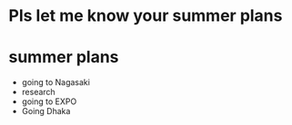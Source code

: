 # Pls let me know your summer plans

# summer plans
- going to Nagasaki
- research
- going to EXPO
- Going Dhaka

